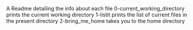 A Readme detailing the info about each file
0-current_working_directory prints the current working directory
1-listit prints the list of current files in the present directory
2-bring_me_home takes you to the home directory
